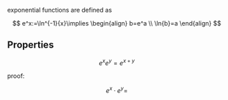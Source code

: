 exponential functions are defined as

$$
e^x:=\ln^{-1}{x}\implies
\begin{align}
b=e^a \\
\ln{b}=a
\end{align}
$$

## Properties

$$
e^{x}e^{y}=e^{x+y}
$$

proof:

$$
e^{x}\cdot e^{y}=
$$


